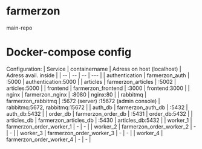 # farmerzon
main-repo

# Docker-compose config
Configuration:
| Service        | containername              | Adress on host (localhost)            | Adress avail. inside          |
| --             | --                         | --                                    | ---                           |
| authentication | farmerzon\_auth            | :5000                                 | authentication:5000           |
| articles       | farmerzon\_articles        | :5002                                 | articles:5000                 |
| frontend       | farmerzon\_frontend        | :3000                                 | frontend:3000                 |
| nginx          | farmerzon\_nginx           | :8080                                 | nginx:80                      |
| rabbitmq       | farmerzon\_rabbitmq        | :5672 (server) :15672 (admin console) | rabbitmq:5672, rabbitmq:15672 |
| auth\_db       | farmerzon\_auth\_db        | :5432                                 | auth\_db:5432                 |
| order\_db      | farmerzon\_order\_db       | :5431                                 | order\_db:5432                |
| articles\_db   | farmerzon\_articles\_db    | :5430                                 | articles\_db:5432             |
| worker_1       | farmerzon\_order\_worker_1 | -                                     | -                             |
| worker_2       | farmerzon\_order\_worker_2 | -                                     | -                             |
| worker_3       | farmerzon\_order\_worker_3 | -                                     | -                             |
| worker_4       | farmerzon\_order\_worker_4 | -                                     | -                             |

